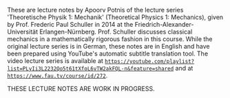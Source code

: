 These are lecture notes by Apoorv Potnis of the lecture series 'Theoretische Physik 1: Mechanik' (Theoretical Physics 1: Mechanics), given by Prof. Frederic Paul Schuller in 2014 at the Friedrich-Alexander-Universität Erlangen-Nürnberg. Prof. Schuller discusses classical mechanics in a mathematically rigorous fashion in this course. While the original lecture series is in German, these notes are in English and have been prepared using YouTube's automatic subtitle translation tool. The video lecture series is available at [`https://youtube.com/playlist?list=PLyIi3L2232Qo5t61tXfoL6vTW2akFQL-n&feature=shared`](https://youtube.com/playlist?list=PLyIi3L2232Qo5t61tXfoL6vTW2akFQL-n&feature=shared) and at [`https://www.fau.tv/course/id/272`](https://www.fau.tv/course/id/272).

THESE LECTURE NOTES ARE WORK IN PROGRESS.
